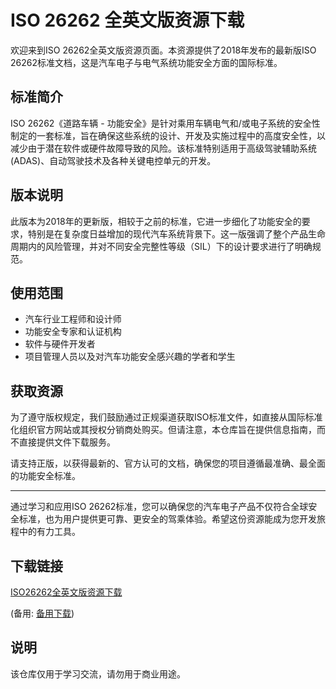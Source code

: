 # ISO 26262 全英文版资源下载

欢迎来到ISO 26262全英文版资源页面。本资源提供了2018年发布的最新版ISO 26262标准文档，这是汽车电子与电气系统功能安全方面的国际标准。

## 标准简介

ISO 26262《道路车辆 - 功能安全》是针对乘用车辆电气和/或电子系统的安全性制定的一套标准，旨在确保这些系统的设计、开发及实施过程中的高度安全性，以减少由于潜在软件或硬件故障导致的风险。该标准特别适用于高级驾驶辅助系统(ADAS)、自动驾驶技术及各种关键电控单元的开发。

## 版本说明

此版本为2018年的更新版，相较于之前的标准，它进一步细化了功能安全的要求，特别是在复杂度日益增加的现代汽车系统背景下。这一版强调了整个产品生命周期内的风险管理，并对不同安全完整性等级（SIL）下的设计要求进行了明确规范。

## 使用范围

- 汽车行业工程师和设计师
- 功能安全专家和认证机构
- 软件与硬件开发者
- 项目管理人员以及对汽车功能安全感兴趣的学者和学生

## 获取资源

为了遵守版权规定，我们鼓励通过正规渠道获取ISO标准文件，如直接从国际标准化组织官方网站或其授权分销商处购买。但请注意，本仓库旨在提供信息指南，而不直接提供文件下载服务。

请支持正版，以获得最新的、官方认可的文档，确保您的项目遵循最准确、最全面的功能安全标准。

---

通过学习和应用ISO 26262标准，您可以确保您的汽车电子产品不仅符合全球安全标准，也为用户提供更可靠、更安全的驾乘体验。希望这份资源能成为您开发旅程中的有力工具。

## 下载链接
[ISO26262全英文版资源下载](https://pan.quark.cn/s/cb7c2ff99d8a) 

(备用: [备用下载](https://pan.baidu.com/s/1XYSHop3z6_cK702hNiBT-w?pwd=1234))

## 说明

该仓库仅用于学习交流，请勿用于商业用途。
